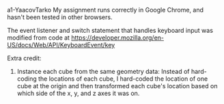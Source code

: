 a1-YaacovTarko
My assignment runs correctly in Google Chrome, and hasn't been tested in other browsers. 

The event listener and switch statement that handles keyboard input was modified from code at https://developer.mozilla.org/en-US/docs/Web/API/KeyboardEvent/key

Extra credit:
1) Instance each cube from the same geometry data:
Instead of hard-coding the locations of each cube, I hard-coded the location of one cube at the origin and then transformed each cube's location based on which side of the x, y, and z axes it was on. 